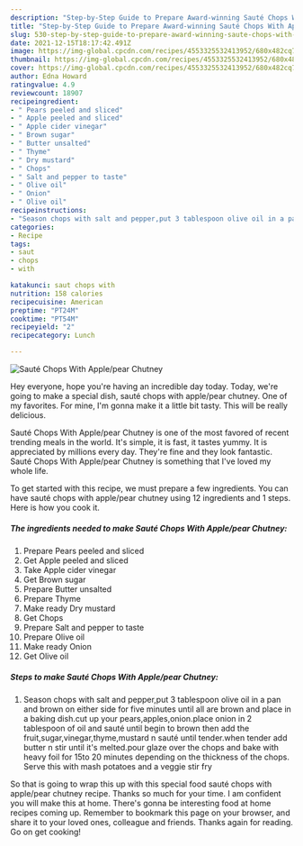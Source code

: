 ```yaml
---
description: "Step-by-Step Guide to Prepare Award-winning Sauté Chops With Apple/pear Chutney"
title: "Step-by-Step Guide to Prepare Award-winning Sauté Chops With Apple/pear Chutney"
slug: 530-step-by-step-guide-to-prepare-award-winning-saute-chops-with-apple-pear-chutney
date: 2021-12-15T18:17:42.491Z
image: https://img-global.cpcdn.com/recipes/4553325532413952/680x482cq70/saute-chops-with-applepear-chutney-recipe-main-photo.jpg
thumbnail: https://img-global.cpcdn.com/recipes/4553325532413952/680x482cq70/saute-chops-with-applepear-chutney-recipe-main-photo.jpg
cover: https://img-global.cpcdn.com/recipes/4553325532413952/680x482cq70/saute-chops-with-applepear-chutney-recipe-main-photo.jpg
author: Edna Howard
ratingvalue: 4.9
reviewcount: 18907
recipeingredient:
- " Pears peeled and sliced"
- " Apple peeled and sliced"
- " Apple cider vinegar"
- " Brown sugar"
- " Butter unsalted"
- " Thyme"
- " Dry mustard"
- " Chops"
- " Salt and pepper to taste"
- " Olive oil"
- " Onion"
- " Olive oil"
recipeinstructions:
- "Season chops with salt and pepper,put 3 tablespoon olive oil in a pan and brown on either side for five minutes until all are brown and place in a baking dish.cut up your pears,apples,onion.place onion in 2 tablespoon of oil and sauté until begin to brown then add  the fruit,sugar,vinegar,thyme,mustard n sauté until tender.when tender add butter n stir until it&#39;s melted.pour glaze over the chops and bake with heavy foil for 15to 20 minutes depending on the thickness of the chops. Serve this with mash potatoes and a veggie stir fry"
categories:
- Recipe
tags:
- saut
- chops
- with

katakunci: saut chops with 
nutrition: 158 calories
recipecuisine: American
preptime: "PT24M"
cooktime: "PT54M"
recipeyield: "2"
recipecategory: Lunch

---
```



![Sauté Chops With Apple/pear Chutney](https://img-global.cpcdn.com/recipes/4553325532413952/680x482cq70/saute-chops-with-applepear-chutney-recipe-main-photo.jpg)

Hey everyone, hope you're having an incredible day today. Today, we're going to make a special dish, sauté chops with apple/pear chutney. One of my favorites. For mine, I'm gonna make it a little bit tasty. This will be really delicious.

Sauté Chops With Apple/pear Chutney is one of the most favored of recent trending meals in the world. It's simple, it is fast, it tastes yummy. It is appreciated by millions every day. They're fine and they look fantastic. Sauté Chops With Apple/pear Chutney is something that I've loved my whole life.




To get started with this recipe, we must prepare a few ingredients. You can have sauté chops with apple/pear chutney using 12 ingredients and 1 steps. Here is how you cook it.

<!--inarticleads1-->

##### The ingredients needed to make Sauté Chops With Apple/pear Chutney:

1. Prepare  Pears peeled and sliced
1. Get  Apple peeled and sliced
1. Take  Apple cider vinegar
1. Get  Brown sugar
1. Prepare  Butter unsalted
1. Prepare  Thyme
1. Make ready  Dry mustard
1. Get  Chops
1. Prepare  Salt and pepper to taste
1. Prepare  Olive oil
1. Make ready  Onion
1. Get  Olive oil




<!--inarticleads2-->

##### Steps to make Sauté Chops With Apple/pear Chutney:

1. Season chops with salt and pepper,put 3 tablespoon olive oil in a pan and brown on either side for five minutes until all are brown and place in a baking dish.cut up your pears,apples,onion.place onion in 2 tablespoon of oil and sauté until begin to brown then add  the fruit,sugar,vinegar,thyme,mustard n sauté until tender.when tender add butter n stir until it&#39;s melted.pour glaze over the chops and bake with heavy foil for 15to 20 minutes depending on the thickness of the chops. Serve this with mash potatoes and a veggie stir fry




So that is going to wrap this up with this special food sauté chops with apple/pear chutney recipe. Thanks so much for your time. I am confident you will make this at home. There's gonna be interesting food at home recipes coming up. Remember to bookmark this page on your browser, and share it to your loved ones, colleague and friends. Thanks again for reading. Go on get cooking!
